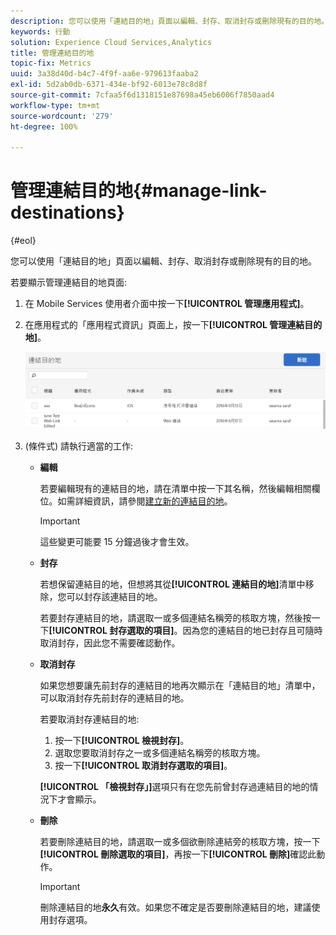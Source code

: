 ```yaml
---
description: 您可以使用「連結目的地」頁面以編輯、封存、取消封存或刪除現有的目的地。
keywords: 行動
solution: Experience Cloud Services,Analytics
title: 管理連結目的地
topic-fix: Metrics
uuid: 3a38d40d-b4c7-4f9f-aa6e-979613faaba2
exl-id: 5d2ab0db-6371-434e-bf92-6013e78c8d8f
source-git-commit: 7cfaa5f6d1318151e87698a45eb6006f7850aad4
workflow-type: tm+mt
source-wordcount: '279'
ht-degree: 100%

---
```


# 管理連結目的地{#manage-link-destinations}

{#eol}

您可以使用「連結目的地」頁面以編輯、封存、取消封存或刪除現有的目的地。

若要顯示管理連結目的地頁面:

1. 在 Mobile Services 使用者介面中按一下&#x200B;**[!UICONTROL 管理應用程式]**。
1. 在應用程式的「應用程式資訊」頁面上，按一下&#x200B;**[!UICONTROL 管理連結目的地]**。

   ![連結目的地](assets/link_destinations_list.png)

1. (條件式) 請執行適當的工作:

   * **編輯**

      若要編輯現有的連結目的地，請在清單中按一下其名稱，然後編輯相關欄位。如需詳細資訊，請參閱[建立新的連結目的地](/help/using/acquisition-main/c-manage-link-destinations/t-create-new-app-deep-link-destination.md)。

      >[!IMPORTANT]
      >
      >這些變更可能要 15 分鐘過後才會生效。

   * **封存**

      若想保留連結目的地，但想將其從&#x200B;**[!UICONTROL 連結目的地]**&#x200B;清單中移除，您可以封存該連結目的地。

      若要封存連結目的地，請選取一或多個連結名稱旁的核取方塊，然後按一下&#x200B;**[!UICONTROL 封存選取的項目]**。因為您的連結目的地已封存且可隨時取消封存，因此您不需要確認動作。

   * **取消封存**

      如果您想要讓先前封存的連結目的地再次顯示在「連結目的地」清單中，可以取消封存先前封存的連結目的地。

      若要取消封存連結目的地:

      1. 按一下&#x200B;**[!UICONTROL 檢視封存]**。
      1. 選取您要取消封存之一或多個連結名稱旁的核取方塊。
      1. 按一下&#x200B;**[!UICONTROL 取消封存選取的項目]**。

      **[!UICONTROL 「檢視封存」]**&#x200B;選項只有在您先前曾封存過連結目的地的情況下才會顯示。

   * **刪除**

      若要刪除連結目的地，請選取一或多個欲刪除連結旁的核取方塊，按一下&#x200B;**[!UICONTROL 刪除選取的項目]**，再按一下&#x200B;**[!UICONTROL 刪除]**&#x200B;確認此動作。

      >[!IMPORTANT]
      >
      >刪除連結目的地&#x200B;**永久**&#x200B;有效。如果您不確定是否要刪除連結目的地，建議使用封存選項。
